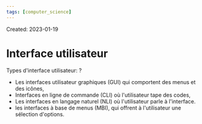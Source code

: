 ```yaml
---
tags: [computer_science] 
---
```

Created: 2023-01-19

# Interface utilisateur

Types d'interface utilisateur:
?
- Les interfaces utilisateur graphiques (GUI) qui comportent des menus et des icônes,
- Interfaces en ligne de commande (CLI) où l'utilisateur tape des codes,
- Les interfaces en langage naturel (NLI) où l'utilisateur parle à l'interface.
- les interfaces à base de menus (MBI), qui offrent à l'utilisateur une sélection d'options.
<!--SR:!2023-08-30,133,250-->
